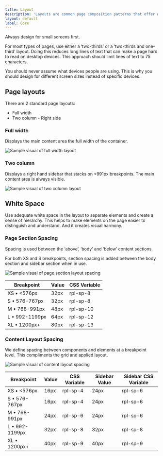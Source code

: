 ```yaml
---
title: Layout
description: 'Layouts are common page composition patterns that offer ways of structuring components and content.'
layout: default
label: Core
---
```


Always design for small screens first.

For most types of pages, use either a ‘two-thirds’ or a ‘two-thirds and one-third’ layout. Doing this reduces long lines of text that can make a page hard to read on desktop devices. This approach should limit lines of text to 75 characters.

You should never assume what devices people are using. This is why you should design for different screen sizes instead of specific devices.

## Page layouts

There are 2 standard page layouts:

- Full width
- Two column - Right side

### Full width

Displays the main content area the full width of the container.

![Sample visual of full width layout](/assets/img/layout-full-width.png)

### Two column 

Displays a right hand sidebar that stacks on <991px breakpoints. The main content area is always visible.

![Sample visual of two column layout](/assets/img/layout-two-column.png)

## White Space

Use adequate white space in the layout to separate elements and create a sense of hierarchy. This helps to make elements on the page easier to distinguish and understand. And it creates visual harmony.

### Page Section Spacing

Spacing is used between the ‘above’, ‘body’ and ‘below’ content sections.

For both XS and S breakpoints, section spacing is added between the body section and sidebar section when in use.

![Sample visual of page section layout spacing](/assets/img/layout-page-spacing.png)

| Breakpoint  | Value | CSS Variable |
|-------------|-------|--------------|
| XS • <576px   | 32px  | rpl-sp-8     | 
| S • 576-767px | 32px  | rpl-sp-8     |
| M • 768-991px | 48px  | rpl-sp-10    |
| L • 992-1199px | 64px  | rpl-sp-12    |
| XL • 1200px+ | 80px  | rpl-sp-13    |

### Content Layout Spacing

We define spacing between components and elements at a breakpoint level. This compliments the grid and applied layout.

![Sample visual of content layout spacing](/assets/img/layout-content-spacing.png)

| Breakpoint  | Value | CSS Variable | Sidebar Value | Sidebar CSS Variable |
|-------------|-------|-------------|-------|--------------|
| XS • <576px   | 16px  | rpl-sp-4     | 24px | rpl-sp-6 |
| S • 576-767px | 16px  | rpl-sp-4     | 24px | rpl-sp-6 |
| M • 768-991px | 24px  | rpl-sp-6    | 24px | rpl-sp-6 |
| L • 992-1199px | 32px  | rpl-sp-8    | 32px | rpl-sp-8 |
| XL • 1200px+ | 40px  | rpl-sp-9    | 40px | rpl-sp-9 |
